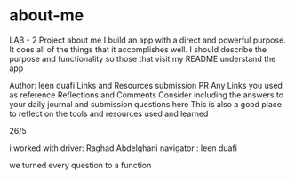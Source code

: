 # about-me

LAB - 2
Project about me
I build an app with a direct and powerful purpose. It does all of the things that it accomplishes well. I should describe the purpose and functionality so those that visit my README understand the app

Author: leen duafi
Links and Resources
submission PR
Any Links you used as reference
Reflections and Comments
Consider including the answers to your daily journal and submission questions here
This is also a good place to reflect on the tools and resources used and learned

26/5

i worked with 
driver:  Raghad Abdelghani
navigator : leen duafi

we turned every question to a function 